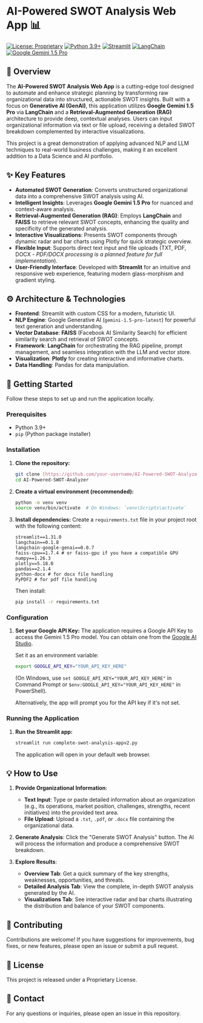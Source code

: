 # AI-Powered SWOT Analysis Web App 📊

[![License: Proprietary](https://img.shields.io/badge/License-Proprietary-blue.svg)](https://opensource.org/licenses/MIT) 
[![Python 3.9+](https://img.shields.io/badge/Python-3.9%2B-blue.svg)](https://www.python.org/)
[![Streamlit](https://img.shields.io/badge/Streamlit-1.31.0-red.svg)](https://streamlit.io/)
[![LangChain](https://img.shields.io/badge/LangChain-0.1.8-green.svg)](https://www.langchain.com/)
[![Google Gemini 1.5 Pro](https://img.shields.io/badge/Google%20Gemini-1.5%20Pro-orange.svg)](https://ai.google.dev/models/gemini)

## 🌟 Overview

The **AI-Powered SWOT Analysis Web App** is a cutting-edge tool designed to automate and enhance strategic planning by transforming raw organizational data into structured, actionable SWOT insights. Built with a focus on **Generative AI (GenAI)**, this application utilizes **Google Gemini 1.5 Pro** via **LangChain** and a **Retrieval-Augmented Generation (RAG)** architecture to provide deep, contextual analyses. Users can input organizational information via text or file upload, receiving a detailed SWOT breakdown complemented by interactive visualizations.

This project is a great demonstration of applying advanced NLP and LLM techniques to real-world business challenges, making it an excellent addition to a Data Science and AI portfolio.

## ✨ Key Features

* **Automated SWOT Generation**: Converts unstructured organizational data into a comprehensive SWOT analysis using AI.
* **Intelligent Insights**: Leverages **Google Gemini 1.5 Pro** for nuanced and context-aware analysis.
* **Retrieval-Augmented Generation (RAG)**: Employs **LangChain** and **FAISS** to retrieve relevant SWOT concepts, enhancing the quality and specificity of the generated analysis.
* **Interactive Visualizations**: Presents SWOT components through dynamic radar and bar charts using Plotly for quick strategic overview.
* **Flexible Input**: Supports direct text input and file uploads (TXT, PDF, DOCX - *PDF/DOCX processing is a planned feature for full implementation*).
* **User-Friendly Interface**: Developed with **Streamlit** for an intuitive and responsive web experience, featuring modern glass-morphism and gradient styling.

## ⚙️ Architecture & Technologies

* **Frontend**: Streamlit with custom CSS for a modern, futuristic UI.
* **NLP Engine**: Google Generative AI (`gemini-1.5-pro-latest`) for powerful text generation and understanding.
* **Vector Database**: **FAISS** (Facebook AI Similarity Search) for efficient similarity search and retrieval of SWOT concepts.
* **Framework**: **LangChain** for orchestrating the RAG pipeline, prompt management, and seamless integration with the LLM and vector store.
* **Visualization**: **Plotly** for creating interactive and informative charts.
* **Data Handling**: Pandas for data manipulation.

## 🚀 Getting Started

Follow these steps to set up and run the application locally.

### Prerequisites

* Python 3.9+
* `pip` (Python package installer)

### Installation

1.  **Clone the repository:**
    ```bash
    git clone [https://github.com/your-username/AI-Powered-SWOT-Analyzer.git](https://github.com/your-username/AI-Powered-SWOT-Analyzer.git)
    cd AI-Powered-SWOT-Analyzer
    ```

2.  **Create a virtual environment (recommended):**
    ```bash
    python -m venv venv
    source venv/bin/activate  # On Windows: `venv\Scripts\activate`
    ```

3.  **Install dependencies:**
    Create a `requirements.txt` file in your project root with the following content:
    ```
    streamlit==1.31.0
    langchain==0.1.8
    langchain-google-genai==0.0.7
    faiss-cpu==1.7.4 # or faiss-gpu if you have a compatible GPU
    numpy==1.26.3
    plotly==5.18.0
    pandas==2.1.4
    python-docx # for docx file handling
    PyPDF2 # for pdf file handling
    ```
    Then install:
    ```bash
    pip install -r requirements.txt
    ```

### Configuration

1.  **Set your Google API Key:**
    The application requires a Google API Key to access the Gemini 1.5 Pro model. You can obtain one from the [Google AI Studio](https://ai.google.dev/).

    Set it as an environment variable:
    ```bash
    export GOOGLE_API_KEY="YOUR_API_KEY_HERE"
    ```
    (On Windows, use `set GOOGLE_API_KEY="YOUR_API_KEY_HERE"` in Command Prompt or `$env:GOOGLE_API_KEY="YOUR_API_KEY_HERE"` in PowerShell).

    Alternatively, the app will prompt you for the API key if it's not set.

### Running the Application

1.  **Run the Streamlit app:**
    ```bash
    streamlit run complete-swot-analysis-appv2.py
    ```

    The application will open in your default web browser.

## 💡 How to Use

1.  **Provide Organizational Information**:
    * **Text Input**: Type or paste detailed information about an organization (e.g., its operations, market position, challenges, strengths, recent initiatives) into the provided text area.
    * **File Upload**: Upload a `.txt`, `.pdf`, or `.docx` file containing the organizational data.

2.  **Generate Analysis**: Click the "Generate SWOT Analysis" button. The AI will process the information and produce a comprehensive SWOT breakdown.

3.  **Explore Results**:
    * **Overview Tab**: Get a quick summary of the key strengths, weaknesses, opportunities, and threats.
    * **Detailed Analysis Tab**: View the complete, in-depth SWOT analysis generated by the AI.
    * **Visualizations Tab**: See interactive radar and bar charts illustrating the distribution and balance of your SWOT components.

## 🤝 Contributing

Contributions are welcome! If you have suggestions for improvements, bug fixes, or new features, please open an issue or submit a pull request.

## 📄 License

This project is released under a Proprietary License.

## 📧 Contact

For any questions or inquiries, please open an issue in this repository.
